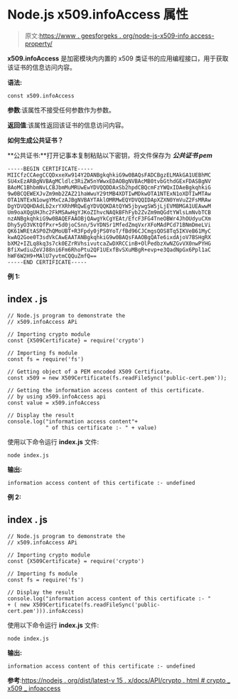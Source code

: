 # Node.js x509.infoAccess 属性

> 原文:[https://www . geesforgeks . org/node-js-x509-info access-property/](https://www.geeksforgeeks.org/node-js-x509-infoaccess-property/)

**x509.infoAccess** 是加密模块内内置的 x509 类证书的应用编程接口，用于获取该证书的信息访问内容。

**语法:**

```
const x509.infoAccess
```

**参数**:该属性不接受任何参数作为参数。

**返回值**:该属性返回该证书的信息访问内容。

**如何生成公共证书？**

**公共证书:**打开记事本复制粘贴以下密钥，将文件保存为 ***公共证书 pem***

```
-----BEGIN CERTIFICATE-----
MIICfzCCAegCCQDxxeXw914Y2DANBgkqhkiG9w0BAQsFADCBgzELMAkGA1UEBhMC
SU4xEzARBgNVBAgMCldlc3RiZW5nYWwxEDAOBgNVBAcMB0tvbGthdGExFDASBgNV
BAoMC1BhbmNvLCBJbmMuMRUwEwYDVQQDDAxSb2hpdCBQcmFzYWQxIDAeBgkqhkiG
9w0BCQEWEXJvZm9mb2ZAZ21haWwuY29tMB4XDTIwMDkwOTA1NTExN1oXDTIwMTAw
OTA1NTExN1owgYMxCzAJBgNVBAYTAklOMRMwEQYDVQQIDApXZXN0YmVuZ2FsMRAw
DgYDVQQHDAdLb2xrYXRhMRQwEgYDVQQKDAtQYW5jbywgSW5jLjEVMBMGA1UEAwwM
Um9oaXQgUHJhc2FkMSAwHgYJKoZIhvcNAQkBFhFyb2ZvZm9mQGdtYWlsLmNvbTCB
nzANBgkqhkiG9w0BAQEFAAOBjQAwgYkCgYEAt/EfcF3FG4TneOBWr4JhOUdyuCXm
Dhy5yO3VKtQfPxr+5d0joCSnn/5vYDNSr1MfedZmqVxrXFoMAdPCd71BNmDmeLVi
QK61WREtASP0ZhQMoUBT+R3Fpdy0jPS0YoT/fBd96CJCmgsQOS8Tq5IKVeB61MyC
kwAQ2Goe0T3sdVkCAwEAATANBgkqhkiG9w0BAQsFAAOBgQATe6ixdAjoV7BSHgRX
bXM2+IZLq8kq3s7ck0EZrRVhsivutcaZwDXRCCinB+OlPedbzXwNZGvVX0nwPYHG
BfiXwdiuZeVJ88ni6Fm6RhoPtu2QF1UExfBvSXuMBgR+evp+e3QadNpGx6Ppl1aC
hWF6W2H9+MAlU7yvtmCQQuZmfQ==
-----END CERTIFICATE-----
```

**例 1:**

## index . js

```
// Node.js program to demonstrate the  
// x509.infoAccess APi

// Importing crypto module
const {X509Certificate} = require('crypto')

// Importing fs module
const fs = require('fs')

// Getting object of a PEM encoded X509 Certificate. 
const x509 = new X509Certificate(fs.readFileSync('public-cert.pem'));

// Getting the information access content of this certificate.
// by using x509.infoAccess api
const value = x509.infoAccess

// Display the result
console.log("information access content"+
            " of this certificate :- " + value)
```

使用以下命令运行 **index.js** 文件:

```
node index.js
```

**输出:**

```
information access content of this certificate :- undefined
```

**例 2:**

## index . js

```
// Node.js program to demonstrate the  
// x509.infoAccess APi

// Importing crypto module
const {X509Certificate} = require('crypto')

// Importing fs module
const fs = require('fs')

// Display the result
console.log("information access content of this certificate :- " 
+ ( new X509Certificate(fs.readFileSync('public-cert.pem'))).infoAccess)
```

使用以下命令运行 **index.js** 文件:

```
node index.js
```

**输出:**

```
information access content of this certificate :- undefined
```

**参考**:[https://nodejs . org/dist/latest-v 15 . x/docs/API/crypto . html # crypto _ x509 _ infoaccess](https://nodejs.org/dist/latest-v15.x/docs/api/crypto.html#crypto_x509_infoaccess)